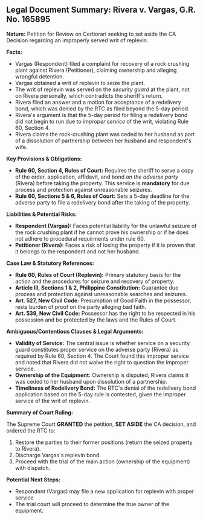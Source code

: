 ## Legal Document Summary: Rivera v. Vargas, G.R. No. 165895

**Nature:** Petition for Review on Certiorari seeking to set aside the CA Decision regarding an improperly served writ of replevin.

**Facts:**

*   Vargas (Respondent) filed a complaint for recovery of a rock crushing plant against Rivera (Petitioner), claiming ownership and alleging wrongful detention.
*   Vargas obtained a writ of replevin to seize the plant.
*   The writ of replevin was served on the *security guard* at the plant, not on Rivera personally, which contradicts the sheriff's return.
*   Rivera filed an answer and a motion for acceptance of a redelivery bond, which was denied by the RTC as filed beyond the 5-day period.
*   Rivera's argument is that the 5-day period for filing a redelivery bond did not begin to run due to *improper service* of the writ, violating Rule 60, Section 4.
*   Rivera claims the rock-crushing plant was ceded to her husband as part of a dissolution of partnership between her husband and respondent's wife.

**Key Provisions & Obligations:**

*   **Rule 60, Section 4, Rules of Court:** Requires the sheriff to serve a copy of the order, application, affidavit, and bond *on the adverse party* (Rivera) before taking the property. This service is **mandatory** for due process and protection against unreasonable seizures.
*   **Rule 60, Sections 5 & 6, Rules of Court:** Sets a 5-day deadline for the adverse party to file a redelivery bond after the taking of the property.

**Liabilities & Potential Risks:**

*   **Respondent (Vargas):** Faces potential liability for the unlawful seizure of the rock crushing plant if he cannot prove his ownership or if he does not adhere to procedural requirments under rule 60.
*   **Petitioner (Rivera):** Faces a risk of losing the property if it is proven that it belongs to the respondent and not her husband.

**Case Law & Statutory References:**

*   **Rule 60, Rules of Court (Replevin):** Primary statutory basis for the action and the procedures for seizure and recovery of property.
*   **Article III, Sections 1 & 2, Philippine Constitution:** Guarantee due process and protection against unreasonable searches and seizures.
*   **Art. 527, New Civil Code:** Presumption of Good Faith in the possessor, rests burden of proof on the party alleging bad faith.
*   **Art. 539, New Civil Code:** Possessor has the right to be respected in his possession and be protected by the laws and the Rules of Court.

**Ambiguous/Contentious Clauses & Legal Arguments:**

*   **Validity of Service:** The central issue is whether service on a security guard constitutes proper service on the adverse party (Rivera) as required by Rule 60, Section 4. The Court found this improper service and noted that Rivera did not waive the right to question the improper service.
*   **Ownership of the Equipment:** Ownership is disputed; Rivera claims it was ceded to her husband upon dissolution of a partnership.
*   **Timeliness of Redelivery Bond:** The RTC's denial of the redelivery bond application based on the 5-day rule is contested, given the improper service of the writ of replevin.

**Summary of Court Ruling:**

The Supreme Court **GRANTED** the petition, **SET ASIDE** the CA decision, and ordered the RTC to:

1.  Restore the parties to their former positions (return the seized property to Rivera).
2.  Discharge Vargas's replevin bond.
3.  Proceed with the trial of the main action (ownership of the equipment) with dispatch.

**Potential Next Steps:**

* Respondent (Vargas) may file a new application for replevin with proper service
*   The trial court will proceed to determine the true owner of the equipment.


